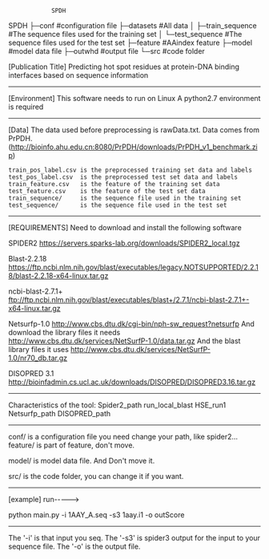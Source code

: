 
                SPDH                

SPDH
├─conf	                    #configuration file
├─datasets					#All data 
│	├─train_sequence		#The sequence files used for the training set
│	└─test_sequence			#The sequence files used for the test set
├─feature					#AAindex feature
├─model						#model data file
├─outwhd					#output file
└─src						#code folder

[Publication Title]
Predicting hot spot residues at protein-DNA binding interfaces based on sequence information
******************************************************
[Environment]
This software needs to run on Linux
A python2.7 environment is required
******************************************************
[Data]
	The data used before preprocessing is rawData.txt.
	Data comes from PrPDH. (http://bioinfo.ahu.edu.cn:8080/PrPDH/downloads/PrPDH_v1_benchmark.zip)
	
	train_pos_label.csv	is the preprocessed training set data and labels  
	test_pos_label.csv	is the preprocessed test set data and labels 
	train_feature.csv	is the feature of the training set data
	test_feature.csv	is the feature of the test set data
	train_sequence/ 	is the sequence file used in the training set
	test_sequence/		is the sequence file used in the test set
	
******************************************************
[REQUIREMENTS]
Need to download and install the following software

SPIDER2
	https://servers.sparks-lab.org/downloads/SPIDER2_local.tgz

Blast-2.2.18
	https://ftp.ncbi.nlm.nih.gov/blast/executables/legacy.NOTSUPPORTED/2.2.18/blast-2.2.18-x64-linux.tar.gz

ncbi-blast-2.7.1+
	ftp://ftp.ncbi.nlm.nih.gov/blast/executables/blast+/2.7.1/ncbi-blast-2.7.1+-x64-linux.tar.gz

Netsurfp-1.0
	http://www.cbs.dtu.dk/cgi-bin/nph-sw_request?netsurfp
	And download the library files it needs http://www.cbs.dtu.dk/services/NetSurfP-1.0/data.tar.gz
	And the blast library files it uses http://www.cbs.dtu.dk/services/NetSurfP-1.0/nr70_db.tar.gz
	
DISOPRED 3.1
	http://bioinfadmin.cs.ucl.ac.uk/downloads/DISOPRED/DISOPRED3.16.tar.gz

******************************************************
Characteristics of the tool:
Spider2_path
	run_local_blast
	HSE_run1
Netsurfp_path
DISOPRED_path

******************************************************
conf/  is a configuration file
	you need change your path, like spider2...
feature/ is part of feature, don't move.

model/ is model data file. And Don't move it.

src/ is the code folder,  you can change it if you want.


******************************************************
[example]
run----->

python main.py -i 1AAY_A.seq -s3 1aay.i1 -o outScore

_________________________________________________
The '-i' is that input you seq.
The '-s3' is spider3 output for the input to your sequence file.
The '-o' is the output file.

